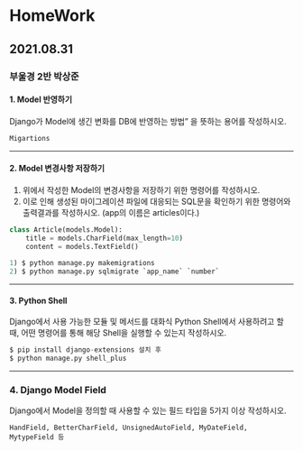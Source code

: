

# HomeWork

## 2021.08.31

### 부울경 2반 박상준

#### 1. Model 반영하기

Django가 Model에 생긴 변화를 DB에 반영하는 방법” 을 뜻하는 용어를 작성하시오.


``` python
Migartions
```

---

#### 2. Model 변경사항 저장하기

1.	위에서 작성한 Model의 변경사항을 저장하기 위한 명령어를 작성하시오.
2.	이로 인해 생성된 마이그레이션 파일에 대응되는 SQL문을 확인하기 위한 명령어와 출력결과를 작성하시오. (app의 이름은 articles이다.)


```python
class Article(models.Model):
    title = models.CharField(max_length=10)
    content = models.TextField()
    
1) $ python manage.py makemigrations
2) $ python manage.py sqlmigrate `app_name` `number`
```

---

#### 3. Python Shell

Django에서 사용 가능한 모듈 및 메서드를 대화식 Python Shell에서 사용하려고 할 때, 어떤 명령어를 통해 해당 Shell을 실행할 수 있는지 작성하시오.


```python
$ pip install django-extensions 설치 후
$ python manage.py shell_plus
```

---

### 4. Django Model Field

Django에서 Model을 정의할 때 사용할 수 있는 필드 타입을 5가지 이상 작성하시오.

```django
HandField, BetterCharField, UnsignedAutoField, MyDateField, MytypeField 등
```

